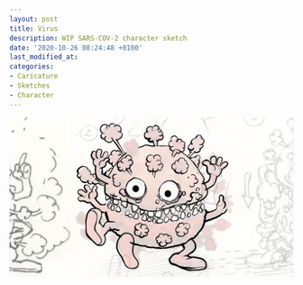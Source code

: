 ```yaml
---
layout: post
title: Virus
description: WIP SARS-COV-2 character sketch
date: '2020-10-26 08:24:48 +0100'
last_modified_at:
categories:
- Caricature
- Sketches
- Character
---
```

![WIP SARS-COV-2 character sketch](/images/SARS-COV-2-character-sketch.jpg)

